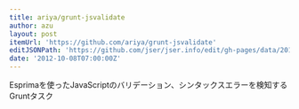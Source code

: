 ```yaml
---
title: ariya/grunt-jsvalidate
author: azu
layout: post
itemUrl: 'https://github.com/ariya/grunt-jsvalidate'
editJSONPath: 'https://github.com/jser/jser.info/edit/gh-pages/data/2012/10/index.json'
date: '2012-10-08T07:00:00Z'
---
```

Esprimaを使ったJavaScriptのバリデーション、シンタックスエラーを検知するGruntタスク
